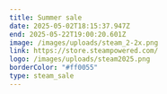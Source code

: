 ```yaml
---
title: Summer sale
date: 2025-05-02T18:15:37.947Z
end: 2025-05-22T19:00:20.601Z
image: /images/uploads/steam_2-2x.png
link: https://store.steampowered.com/
logo: /images/uploads/steam2025.png
borderColor: "#ff0055"
type: steam_sale
---
```

